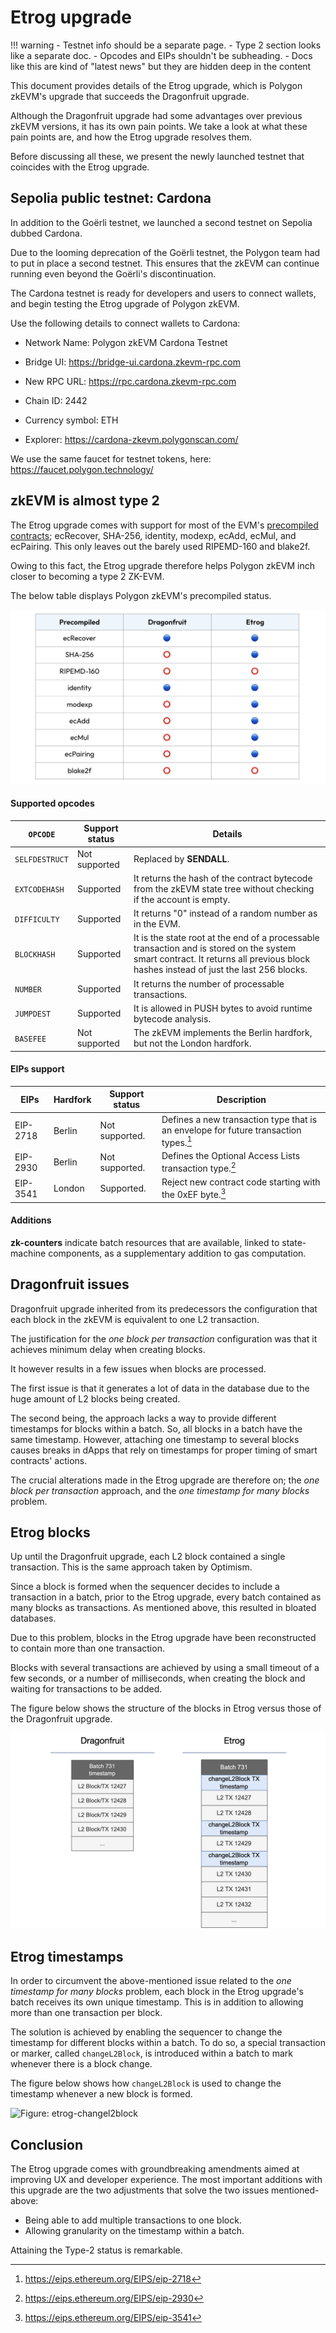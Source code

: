 # Etrog upgrade

!!! warning
    - Testnet info should be a separate page.
    - Type 2 section looks like a separate doc.
    - Opcodes and EIPs shouldn't be subheading.
    - Docs like this are kind of "latest news" but they are hidden deep in the content

This document provides details of the Etrog upgrade, which is Polygon zkEVM's upgrade that succeeds the Dragonfruit upgrade.

Although the Dragonfruit upgrade had some advantages over previous zkEVM versions, it has its own pain points. We take a look at what these pain points are, and how the Etrog upgrade resolves them.

Before discussing all these, we present the newly launched testnet that coincides with the Etrog upgrade.

## Sepolia public testnet: Cardona 

In addition to the Goërli testnet, we launched a second testnet on Sepolia dubbed Cardona.

Due to the looming deprecation of the Goërli testnet, the Polygon team had to put in place a second testnet. This ensures that the zkEVM can continue running even beyond the Goërli's discontinuation.

The Cardona testnet is ready for developers and users to connect wallets, and begin testing the Etrog upgrade of Polygon zkEVM.

Use the following details to connect wallets to Cardona:

- Network Name: Polygon zkEVM Cardona Testnet

- Bridge UI: https://bridge-ui.cardona.zkevm-rpc.com

- New RPC URL: https://rpc.cardona.zkevm-rpc.com

- Chain ID: 2442

- Currency symbol: ETH

- Explorer: https://cardona-zkevm.polygonscan.com/

We use the same faucet for testnet tokens, here: https://faucet.polygon.technology/

## zkEVM is almost type 2

The Etrog upgrade comes with support for most of the EVM's [precompiled contracts](https://www.evm.codes/precompiled?fork=shanghai); ecRecover, SHA-256, identity, modexp, ecAdd, ecMul, and ecPairing. This only leaves out the barely used RIPEMD-160 and blake2f.

Owing to this fact, the Etrog upgrade therefore helps Polygon zkEVM inch closer to becoming a type 2 ZK-EVM.

The below table displays Polygon zkEVM's precompiled status.

![Figure: etrog-precompiled](../../../img/zkEVM/etrog-precompiled.png)





#### Supported opcodes



| `OPCODE`          | Support status | Details                                                      |
| ---------------- | -------------- | ------------------------------------------------------------ |
| `SELFDESTRUCT` | Not supported  | Replaced by **SENDALL**.                                     |
| `EXTCODEHASH`  | Supported      | It returns the hash of the contract bytecode from the zkEVM state tree without checking if the account is empty. |
| `DIFFICULTY`   | Supported      | It returns "0" instead of a random number as in the EVM.     |
| `BLOCKHASH`    | Supported      | It is the state root at the end of a processable transaction and is stored on the system smart contract. It returns all previous block hashes instead of just the last 256 blocks. |
| `NUMBER`      | Supported      | It returns the number of processable transactions.           |
| `JUMPDEST`     | Supported      | It is allowed in PUSH bytes to avoid runtime bytecode analysis. |
| `BASEFEE`      | Not supported  | The zkEVM implements the Berlin hardfork, but not the London hardfork. |



#### EIPs support



| EIPs     | Hardfork | Support status | Description                                                  |
| -------- | -------- | -------------- | ------------------------------------------------------------ |
| EIP-2718 | Berlin   | Not supported. | Defines a new transaction type that is an envelope for future transaction types.[^e1] |
| EIP-2930 | Berlin   | Not supported. | Defines the Optional Access Lists transaction type.[^e2]     |
| EIP-3541 | London   | Supported.     | Reject new contract code starting with the 0xEF byte.[^e3]   |


#### Additions

**zk-counters** indicate batch resources that are available, linked to state-machine components, as a supplementary addition to gas computation.


## Dragonfruit issues

Dragonfruit upgrade inherited from its predecessors the configuration that each block in the zkEVM is equivalent to one L2 transaction.

The justification for the _one block per transaction_ configuration was that it achieves minimum delay when creating blocks.

It however results in a few issues when blocks are processed.

The first issue is that it generates a lot of data in the database due to the huge amount of L2 blocks being created. 

The second being, the approach lacks a way to provide different timestamps for blocks within a batch. So, all blocks in a batch have the same timestamp. However, attaching one timestamp to several blocks causes breaks in dApps that rely on timestamps for proper timing of smart contracts' actions.

The crucial alterations made in the Etrog upgrade are therefore on; the _one block per transaction_ approach, and the _one timestamp for many blocks_ problem.
## Etrog blocks

Up until the Dragonfruit upgrade, each L2 block contained a single transaction. This is the same approach taken by Optimism.

Since a block is formed when the sequencer decides to include a transaction in a batch, prior to the Etrog upgrade, every batch contained as many blocks as transactions. As mentioned above, this resulted in bloated databases.

Due to this problem, blocks in the Etrog upgrade have been reconstructed to contain more than one transaction.

Blocks with several transactions are achieved by using a small timeout of a few seconds, or a number of milliseconds, when creating the block and waiting for transactions to be added.

The figure below shows the structure of the blocks in Etrog versus those of the Dragonfruit upgrade.

![Figure: etrog-blocks-vs-dragonfruit](../../../img/zkEVM/etrog-blocks-vs-dragonfruit.png)

## Etrog timestamps

In order to circumvent the above-mentioned issue related to the _one timestamp for many blocks_ problem, each block in the Etrog upgrade's batch receives its own unique timestamp. This is in addition to allowing more than one transaction per block.

The solution is achieved by enabling the sequencer to change the timestamp for different blocks within a batch. To do so, a special transaction or marker, called `changeL2Block`, is introduced within a batch to mark whenever there is a block change.

The figure below shows how `changeL2Block` is used to change the timestamp whenever a new block is formed.

![Figure: etrog-changel2block](../../../img/zkEVM/changel2block-etrog.png)

## Conclusion

The Etrog upgrade comes with groundbreaking amendments aimed at improving UX and developer experience. The most important additions with this upgrade are the two adjustments that solve the two issues mentioned-above:

- Being able to add multiple transactions to one block.
- Allowing granularity on the timestamp within a batch.

Attaining the Type-2 status is remarkable.



[^e1]: https://eips.ethereum.org/EIPS/eip-2718
[^e2]: https://eips.ethereum.org/EIPS/eip-2930 
[^e3]: https://eips.ethereum.org/EIPS/eip-3541 
